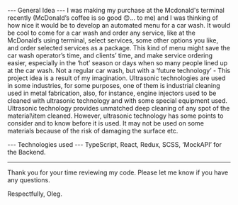 --- General Idea --- 
I was making my purchase at the Mcdonald's terminal recently (McDonald’s coffee is so good 😊… to me) and I was thinking of how nice it would be to develop 
an automated menu for a car wash. It would be cool to come for a car wash and order any service, like at the McDonald’s using terminal, select services, some 
other options you like, and order selected services as a package. This kind of menu might save the car wash operator’s time, and clients’ time, and make 
service ordering easier, especially in the ‘hot’ season or days when so many people lined up at the car wash.
Not a regular car wash, but with a ‘future technology’ - This project idea is a result of my imagination. Ultrasonic technologies are used in some industries, 
for some purposes, one of them is industrial cleaning used in metal fabrication, also, for instance, engine injectors used to be cleaned with ultrasonic 
technology and with some special equipment used. Ultrasonic technology provides unmatched deep cleaning of any spot of the material\item cleaned. However, 
ultrasonic technology has some points to consider and to know before it is used. It may not be used on some materials because of the risk of damaging the 
surface etc.

--- Technologies used --- 
TypeScript, React, Redux, SCSS, ‘MockAPI’ for the Backend.

------------

Thank you for your time reviewing my code.
Please let me know if you have any questions.

Respectfully, Oleg.
